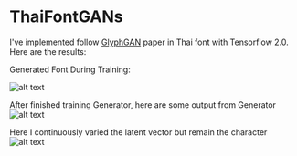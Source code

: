 # ThaiFontGANs
I've implemented follow [GlyphGAN](https://arxiv.org/abs/1905.12502) paper in Thai font with Tensorflow 2.0.
Here are the results:

Generated Font During Training:

![alt text](https://github.com/thunchakorn/ThaiFontGANs/blob/master/image/training_progress_2.gif)

After finished training Generator, here are some output from Generator
![alt text](https://github.com/thunchakorn/ThaiFontGANs/blob/master/image/download.png)

Here I continuously varied the latent vector but remain the character
![alt text](https://github.com/thunchakorn/ThaiFontGANs/blob/master/image/varieschick_8_32.png)
